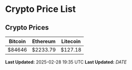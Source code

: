 # Crypto Price List

## Crypto Prices
| Bitcoin | Ethereum | Litecoin |
| ------- | -------- | -------- |
| $84646 | $2233.79 | $127.18 |
**Last Updated:** 2025-02-28 19:35 UTC
**Last Updated:** $DATE$

